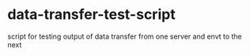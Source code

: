 # data-transfer-test-script
script for testing output of data transfer from one server and envt to the next
